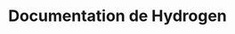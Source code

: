 ---
key: docs
layout: docs.njk
eleventyNavigation:
  key: Documentation
  parent: Accueil
title: Documentation de Hydrogen
---